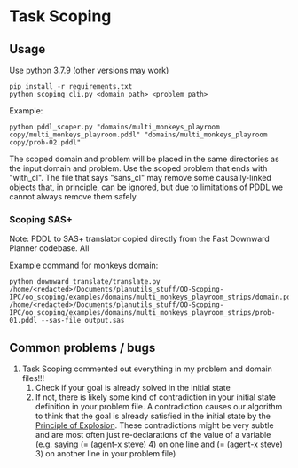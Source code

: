 # Task Scoping

## Usage
Use python 3.7.9 (other versions may work)

    pip install -r requirements.txt
    python scoping_cli.py <domain_path> <problem_path>

Example:

    python pddl_scoper.py "domains/multi_monkeys_playroom copy/multi_monkeys_playroom.pddl" "domains/multi_monkeys_playroom copy/prob-02.pddl"

The scoped domain and problem will be placed in the same directories as the input domain and problem. Use the scoped problem that ends with "with_cl". The file that says "sans_cl" may remove some causally-linked objects that, in principle, can be ignored, but due to limitations of PDDL we cannot always remove them safely.

### Scoping SAS+
Note: PDDL to SAS+ translator copied directly from the Fast Downward Planner codebase. All 

Example command for monkeys domain:
```
python downward_translate/translate.py /home/<redacted>/Documents/planutils_stuff/OO-Scoping-IPC/oo_scoping/examples/domains/multi_monkeys_playroom_strips/domain.pddl /home/<redacted>/Documents/planutils_stuff/OO-Scoping-IPC/oo_scoping/examples/domains/multi_monkeys_playroom_strips/prob-01.pddl --sas-file output.sas
```
## Common problems / bugs
1. Task Scoping commented out everything in my problem and domain files!!!
    1. Check if your goal is already solved in the initial state
    1. If not, there is likely some kind of contradiction in your initial state definition in your problem file. A contradiction causes our algorithm to think that the goal is already satisfied in the initial state by the [Principle of Explosion](https://en.wikipedia.org/wiki/Principle_of_explosion). These contradictions might be very subtle and are most often just re-declarations of the value of a variable (e.g. saying (= (agent-x steve) 4) on one line and (= (agent-x steve) 3) on another line in your problem file)